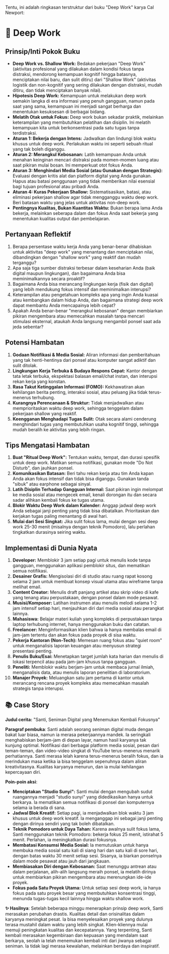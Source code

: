 Tentu, ini adalah ringkasan terstruktur dari buku "Deep Work" karya Cal Newport:

# 📖 Deep Work

## Prinsip/Inti Pokok Buku
*   **Deep Work vs. Shallow Work:** Bedakan pekerjaan "Deep Work" (aktivitas profesional yang dilakukan dalam kondisi fokus tanpa distraksi, mendorong kemampuan kognitif hingga batasnya, menciptakan nilai baru, dan sulit ditiru) dari "Shallow Work" (aktivitas logistik dan non-kognitif yang sering dilakukan dengan distraksi, mudah ditiru, dan tidak menciptakan banyak nilai).
*   **Hipotesis Deep Work:** Kemampuan untuk melakukan deep work semakin langka di era informasi yang penuh gangguan, namun pada saat yang sama, kemampuan ini menjadi sangat berharga dan menentukan kesuksesan di berbagai bidang.
*   **Melatih Otak untuk Fokus:** Deep work bukan sekadar praktik, melainkan keterampilan yang membutuhkan pelatihan dan disiplin. Ini melatih kemampuan kita untuk berkonsentrasi pada satu tugas tanpa terdistraksi.
*   **Aturan 1: Bekerja dengan Intens:** Jadwalkan dan lindungi blok waktu khusus untuk deep work. Perlakukan waktu ini seperti sebuah ritual yang tak boleh diganggu.
*   **Aturan 2: Merangkul Kebosanan:** Latih kemampuan Anda untuk menahan keinginan mencari distraksi pada momen-momen luang atau saat pikiran mulai bosan. Ini memperkuat otot fokus Anda.
*   **Aturan 3: Menghindari Media Sosial (atau Gunakan dengan Strategis):** Evaluasi dengan kritis alat dan platform digital yang Anda gunakan. Hapus atau batasi penggunaan yang tidak memberikan nilai esensial bagi tujuan profesional atau pribadi Anda.
*   **Aturan 4: Kuras Pekerjaan Shallow:** Sistematisasikan, batasi, atau eliminasi pekerjaan shallow agar tidak mengganggu waktu deep work. Beri batasan waktu yang jelas untuk aktivitas non-deep work.
*   **Pentingnya Kualitas, Bukan Kuantitas Waktu:** Bukan berapa lama Anda bekerja, melainkan seberapa dalam dan fokus Anda saat bekerja yang menentukan kualitas output dan pembelajaran.

## Pertanyaan Reflektif
1.  Berapa persentase waktu kerja Anda yang benar-benar dihabiskan untuk aktivitas "deep work" yang menantang dan menciptakan nilai, dibandingkan dengan "shallow work" yang reaktif dan mudah terganggu?
2.  Apa saja tiga sumber distraksi terbesar dalam keseharian Anda (baik digital maupun lingkungan), dan bagaimana Anda bisa meminimalkannya secara proaktif?
3.  Bagaimana Anda bisa merancang lingkungan kerja (fisik dan digital) yang lebih mendukung fokus intensif dan meminimalkan interupsi?
4.  Keterampilan atau pengetahuan kompleks apa yang ingin Anda kuasai atau kembangkan dalam hidup Anda, dan bagaimana strategi deep work dapat membantu Anda mencapainya lebih cepat?
5.  Apakah Anda benar-benar "merangkul kebosanan" dengan membiarkan pikiran mengembara atau memecahkan masalah tanpa mencari stimulasi eksternal, ataukah Anda langsung mengambil ponsel saat ada jeda sebentar?

## Potensi Hambatan
1.  **Godaan Notifikasi & Media Sosial:** Aliran informasi dan pemberitahuan yang tak henti-hentinya dari ponsel atau komputer sangat adiktif dan sulit ditolak.
2.  **Lingkungan Kerja Terbuka & Budaya Respons Cepat:** Kantor dengan tata letak terbuka, ekspektasi balasan email/chat instan, dan interupsi rekan kerja yang konstan.
3.  **Rasa Takut Ketinggalan Informasi (FOMO):** Kekhawatiran akan kehilangan berita penting, interaksi sosial, atau peluang jika tidak terus-menerus terhubung.
4.  **Kurangnya Perencanaan & Struktur:** Tidak menjadwalkan atau memprioritaskan waktu deep work, sehingga tenggelam dalam pekerjaan shallow yang reaktif.
5.  **Keengganan Menghadapi Tugas Sulit:** Otak secara alami cenderung menghindari tugas yang membutuhkan usaha kognitif tinggi, sehingga mudah beralih ke aktivitas yang lebih ringan.

## Tips Mengatasi Hambatan
1.  **Buat "Ritual Deep Work":** Tentukan waktu, tempat, dan durasi spesifik untuk deep work. Matikan semua notifikasi, gunakan mode "Do Not Disturb", dan jauhkan ponsel.
2.  **Komunikasikan Batasan:** Beri tahu rekan kerja atau tim Anda kapan Anda akan fokus intensif dan tidak bisa diganggu. Gunakan tanda "sibuk" atau earphone sebagai sinyal.
3.  **Latih Disiplin Terhadap Gangguan Internal:** Saat pikiran ingin melompat ke media sosial atau mengecek email, kenali dorongan itu dan secara sadar alihkan kembali fokus ke tugas utama.
4.  **Blokir Waktu Deep Work dalam Kalender:** Anggap jadwal deep work Anda sebagai janji penting yang tidak bisa dibatalkan. Prioritaskan dan kerjakan tugas paling menantang di awal hari.
5.  **Mulai dari Sesi Singkat:** Jika sulit fokus lama, mulai dengan sesi deep work 25-30 menit (misalnya dengan teknik Pomodoro), lalu perlahan tingkatkan durasinya seiring waktu.

## Implementasi di Dunia Nyata
1.  **Developer:** Memblokir 3 jam setiap pagi untuk menulis kode tanpa gangguan, menggunakan aplikasi pemblokir situs, dan mematikan semua notifikasi.
2.  **Desainer Grafis:** Mengisolasi diri di studio atau ruang rapat kosong selama 2 jam untuk membuat konsep visual utama atau wireframe tanpa melihat email.
3.  **Content Creator:** Menulis draft panjang artikel atau skrip video di kafe yang tenang atau perpustakaan, dengan ponsel dalam mode pesawat.
4.  **Musisi/Komposer:** Latihan instrumen atau menulis melodi selama 1-2 jam intensif setiap hari, menjauhkan diri dari media sosial atau perangkat lainnya.
5.  **Mahasiswa:** Belajar materi kuliah yang kompleks di perpustakaan tanpa laptop terhubung internet, hanya menggunakan buku dan catatan.
6.  **Freelancer:** Menginformasikan klien bahwa ia hanya membalas email di jam-jam tertentu dan akan fokus pada proyek di sisa waktu.
7.  **Pekerja Kantoran (Non-Tech):** Memesan ruang fokus atau "quiet room" untuk menganalisis laporan keuangan atau menyusun strategi presentasi penting.
8.  **Penulis Buku/Esai:** Menetapkan target jumlah kata harian dan menulis di lokasi terpencil atau pada jam-jam khusus tanpa gangguan.
9.  **Peneliti:** Memblokir waktu berjam-jam untuk membaca jurnal ilmiah, menganalisis data, atau menulis laporan penelitian di laboratorium.
10. **Manajer Proyek:** Meluangkan satu jam pertama di kantor untuk merancang rencana proyek kompleks atau memecahkan masalah strategis tanpa interupsi.

## 📚 Case Story

**Judul cerita:** "Santi, Seniman Digital yang Menemukan Kembali Fokusnya"

**Paragraf pembuka**: Santi adalah seorang seniman digital muda dengan bakat luar biasa, namun ia merasa pekerjaannya mandek. Ia seringkali menghabiskan berjam-jam di depan layar, namun hasil karyanya tak kunjung optimal. Notifikasi dari berbagai platform media sosial, pesan dari teman-teman, dan video-video singkat di YouTube terus-menerus menarik perhatiannya. Santi merasa lelah karena terus-menerus beralih fokus, dan ia merindukan masa ketika ia bisa tenggelam sepenuhnya dalam aliran kreativitasnya. Kualitas karyanya menurun, dan ia mulai kehilangan kepercayaan diri.

**Poin-poin aksi**:
*   **Menciptakan "Studio Sunyi":** Santi mulai dengan mengubah sudut ruangannya menjadi "studio sunyi" yang didedikasikan hanya untuk berkarya. Ia mematikan semua notifikasi di ponsel dan komputernya selama ia berada di sana.
*   **Jadwal Blok Kreatif:** Setiap pagi, ia menjadwalkan blok waktu 3 jam khusus untuk deep work kreatif. Ia menganggap ini sebagai janji penting dengan dirinya sendiri yang tak boleh dibatalkan.
*   **Teknik Pomodoro untuk Daya Tahan:** Karena awalnya sulit fokus lama, Santi menggunakan teknik Pomodoro: bekerja fokus 25 menit, istirahat 5 menit. Perlahan, ia meningkatkan durasi fokusnya.
*   **Membatasi Konsumsi Media Sosial:** Ia memutuskan untuk hanya membuka media sosial satu kali di siang hari dan satu kali di sore hari, dengan batas waktu 30 menit setiap sesi. Sisanya, ia biarkan ponselnya dalam mode pesawat atau jauh dari jangkauan.
*   **Membiasakan Diri dengan Kebosanan:** Saat menunggu antrean atau dalam perjalanan, alih-alih langsung meraih ponsel, ia melatih dirinya untuk membiarkan pikiran mengembara atau merenungkan ide-ide proyek.
*   **Fokus pada Satu Proyek Utama:** Untuk setiap sesi deep work, ia hanya fokus pada satu proyek besar yang membutuhkan konsentrasi tinggi, menunda tugas-tugas kecil lainnya hingga waktu shallow work.

**✨ Hasilnya**: Setelah beberapa minggu menerapkan prinsip deep work, Santi merasakan perubahan drastis. Kualitas detail dan orisinalitas dalam karyanya meningkat pesat. Ia bisa menyelesaikan proyek yang dulunya terasa mustahil dalam waktu yang lebih singkat. Klien-kliennya mulai memuji peningkatan kualitas dan kecepatannya. Yang terpenting, Santi kembali merasakan kegembiraan dan kepuasan yang mendalam saat berkarya, seolah ia telah menemukan kembali inti dari jiwanya sebagai seniman. Ia tidak lagi merasa kewalahan, melainkan berdaya dan inspiratif.